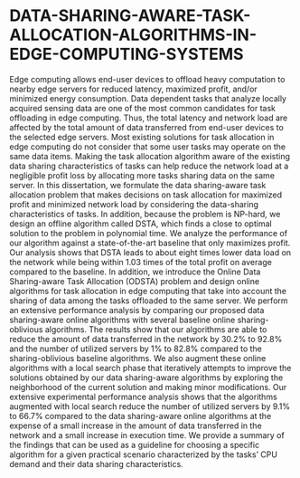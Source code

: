 # DATA-SHARING-AWARE-TASK-ALLOCATION-ALGORITHMS-IN-EDGE-COMPUTING-SYSTEMS

Edge computing allows end-user devices to offload heavy computation to nearby edge
servers for reduced latency, maximized profit, and/or minimized energy consumption. Data
dependent tasks that analyze locally acquired sensing data are one of the most common
candidates for task offloading in edge computing. Thus, the total latency and network load
are affected by the total amount of data transferred from end-user devices to the selected
edge servers. Most existing solutions for task allocation in edge computing do not consider
that some user tasks may operate on the same data items. Making the task allocation
algorithm aware of the existing data sharing characteristics of tasks can help reduce the
network load at a negligible profit loss by allocating more tasks sharing data on the same
server.
In this dissertation, we formulate the data sharing-aware task allocation problem that
makes decisions on task allocation for maximized profit and minimized network load by
considering the data-sharing characteristics of tasks. In addition, because the problem is
NP-hard, we design an offline algorithm called DSTA, which finds a close to optimal solution
to the problem in polynomial time. We analyze the performance of our algorithm
against a state-of-the-art baseline that only maximizes profit. Our analysis shows that
DSTA leads to about eight times lower data load on the network while being within 1.03
times of the total profit on average compared to the baseline. In addition, we introduce
the Online Data Sharing-aware Task Allocation (ODSTA) problem and design online algorithms
for task allocation in edge computing that take into account the sharing of data
among the tasks offloaded to the same server. We perform an extensive performance analysis
by comparing our proposed data sharing-aware online algorithms with several baseline
online sharing-oblivious algorithms. The results show that our algorithms are able to reduce
the amount of data transferred in the network by 30.2% to 92.8% and the number of
utilized servers by 1% to 82.8% compared to the sharing-oblivious baseline algorithms.
We also augment these online algorithms with a local search phase that iteratively attempts
to improve the solutions obtained by our data sharing-aware algorithms by exploring
the neighborhood of the current solution and making minor modifications. Our extensive
experimental performance analysis shows that the algorithms augmented with local search
reduce the number of utilized servers by 9.1% to 66.7% compared to the data sharing-aware
online algorithms at the expense of a small increase in the amount of data transferred in the
network and a small increase in execution time. We provide a summary of the findings that
can be used as a guideline for choosing a specific algorithm for a given practical scenario
characterized by the tasks’ CPU demand and their data sharing characteristics.